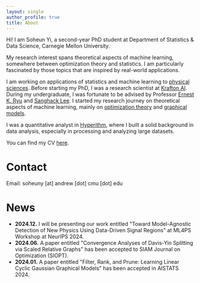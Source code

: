 ```yaml
---
layout: single
author_profile: true
title: About
---
```

Hi! I am Soheun Yi, a second-year PhD student at Department of Statistics & Data Science, Carnegie Mellon University.

My research interest spans theoretical aspects of machine learning, somewhere between optimization theory and statistics.
I am particularly fascinated by those topics that are inspired by real-world applications.

I am working on applications of statistics and machine learning to [physical sciences][yialisonkuusela2024ml4ps].
Before starting my PhD, I was a research scientist at [Krafton AI][kraftonai].
During my undergraduate, I was fortunate to be advised by Professor [Ernest K. Ryu][Ryu] and [Sanghack Lee][Lee].
I started my research journey on theoretical aspects of machine learning, mainly on [optimization theory][yileeryu2024siopt] and [graphical models][yilee2024aistats].

I was a quantitative analyst in [Hyperithm][hyperithm], where I built a solid background in data analysis, especially in processing and analyzing large datasets. 

You can find my CV [here](../assets/soheunyi_cv.pdf). 

# Contact
Email: soheuny [at] andrew [dot] cmu [dot] edu

# News

- **2024.12.** I will be presenting our work entitled "Toward Model-Agnostic Detection of New Physics Using Data-Driven Signal Regions" at ML4PS Workshop at NeurIPS 2024.
- **2024.06.** A paper entitled "Convergence Analyses of Davis-Yin Splitting via Scaled Relative Graphs" has been accepted to SIAM Journal on Optimization (SIOPT).
- **2024.01.** A paper entitled "Filter, Rank, and Prune: Learning Linear Cyclic Gaussian Graphical Models" has been accepted in AISTATS 2024. 

[Ryu]: https://ernestryu.com/
[Lee]: https://www.sanghacklee.me/
[linkedin]: https://www.linkedin.com/in/soheun-yi-b7a923210/
[twitter]: https://twitter.com/isoheun
[hyperithm]: https://hyperithm.com/
[yilee2024aistats]: https://proceedings.mlr.press/v238/yi24a.html
[yileeryu2024siopt]: https://arxiv.org/abs/2207.04015
[yialisonkuusela2024ml4ps]: https://arxiv.org/abs/2409.06960
[kraftonai]: https://www.krafton.ai/en/